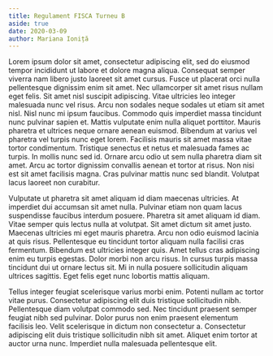 ```yaml
---
title: Regulament FISCA Turneu B
aside: true
date: 2020-03-09
author: Mariana Ioniță
---
```


Lorem ipsum dolor sit amet, consectetur adipiscing elit, sed do eiusmod tempor incididunt ut labore et dolore magna aliqua. Consequat semper viverra nam libero justo laoreet sit amet cursus. Fusce ut placerat orci nulla pellentesque dignissim enim sit amet. Nec ullamcorper sit amet risus nullam eget felis. Sit amet nisl suscipit adipiscing. Vitae ultricies leo integer malesuada nunc vel risus. Arcu non sodales neque sodales ut etiam sit amet nisl. Nisl nunc mi ipsum faucibus. Commodo quis imperdiet massa tincidunt nunc pulvinar sapien et. Mattis vulputate enim nulla aliquet porttitor. Mauris pharetra et ultrices neque ornare aenean euismod. Bibendum at varius vel pharetra vel turpis nunc eget lorem. Facilisis mauris sit amet massa vitae tortor condimentum. Tristique senectus et netus et malesuada fames ac turpis. In mollis nunc sed id. Ornare arcu odio ut sem nulla pharetra diam sit amet. Arcu ac tortor dignissim convallis aenean et tortor at risus. Non nisi est sit amet facilisis magna. Cras pulvinar mattis nunc sed blandit. Volutpat lacus laoreet non curabitur.

Vulputate ut pharetra sit amet aliquam id diam maecenas ultricies. At imperdiet dui accumsan sit amet nulla. Pulvinar etiam non quam lacus suspendisse faucibus interdum posuere. Pharetra sit amet aliquam id diam. Vitae semper quis lectus nulla at volutpat. Sit amet dictum sit amet justo. Maecenas ultricies mi eget mauris pharetra. Arcu non odio euismod lacinia at quis risus. Pellentesque eu tincidunt tortor aliquam nulla facilisi cras fermentum. Bibendum est ultricies integer quis. Amet tellus cras adipiscing enim eu turpis egestas. Dolor morbi non arcu risus. In cursus turpis massa tincidunt dui ut ornare lectus sit. Mi in nulla posuere sollicitudin aliquam ultrices sagittis. Eget felis eget nunc lobortis mattis aliquam.

Tellus integer feugiat scelerisque varius morbi enim. Potenti nullam ac tortor vitae purus. Consectetur adipiscing elit duis tristique sollicitudin nibh. Pellentesque diam volutpat commodo sed. Nec tincidunt praesent semper feugiat nibh sed pulvinar. Dolor purus non enim praesent elementum facilisis leo. Velit scelerisque in dictum non consectetur a. Consectetur adipiscing elit duis tristique sollicitudin nibh sit amet. Aliquet enim tortor at auctor urna nunc. Imperdiet nulla malesuada pellentesque elit.
